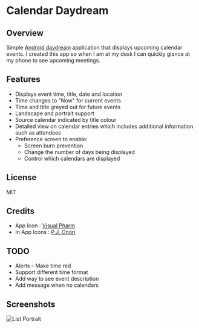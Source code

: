 # Calendar Daydream

## Overview

Simple [Android daydream](http://developer.android.com/about/versions/android-4.2.html#Daydream) application that displays upcoming calendar events.  I created this app so when I am at my desk I can quickly glance at my phone to see upcoming meetings.

## Features

 * Displays event time, title, date and location
 * Time changes to "Now" for current events
 * Time and title greyed out for future events
 * Landscape and portrait support
 * Source calendar indicated by title colour
 * Detailed view on calendar entries which includes additional
   information such as attendees
 * Preference screen to enable:
   - Screen burn prevention
   - Change the number of days being displayed
   - Control which calendars are displayed

 
## License

MIT

## Credits

* App Icon : [Visual Pharm](http://www.visualpharm.com/)
* In App Icons : [P.J. Onori](http://somerandomdude.com/work/open-iconic/)

## TODO

 * Alerts - Make time red
 * Support different time format
 * Add way to see event description
 * Add message when no calendars


## Screenshots

![List Portrait](https://raw2.github.com/o-sam-o/CalendarDaydream/master/screenshots/list_portrait.png)

